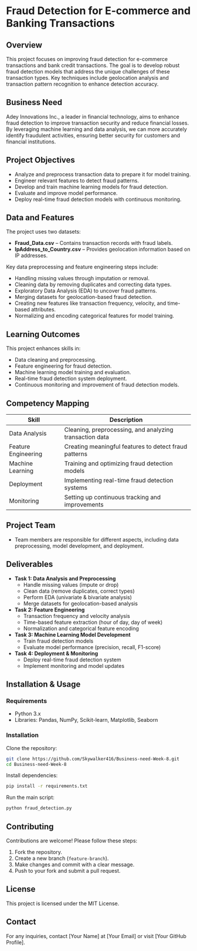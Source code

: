 # Fraud Detection for E-commerce and Banking Transactions

## Overview
This project focuses on improving fraud detection for e-commerce transactions and bank credit transactions. The goal is to develop robust fraud detection models that address the unique challenges of these transaction types. Key techniques include geolocation analysis and transaction pattern recognition to enhance detection accuracy.

## Business Need
Adey Innovations Inc., a leader in financial technology, aims to enhance fraud detection to improve transaction security and reduce financial losses. By leveraging machine learning and data analysis, we can more accurately identify fraudulent activities, ensuring better security for customers and financial institutions.

## Project Objectives
- Analyze and preprocess transaction data to prepare it for model training.
- Engineer relevant features to detect fraud patterns.
- Develop and train machine learning models for fraud detection.
- Evaluate and improve model performance.
- Deploy real-time fraud detection models with continuous monitoring.

## Data and Features
The project uses two datasets:
- **Fraud_Data.csv** – Contains transaction records with fraud labels.
- **IpAddress_to_Country.csv** – Provides geolocation information based on IP addresses.

Key data preprocessing and feature engineering steps include:
- Handling missing values through imputation or removal.
- Cleaning data by removing duplicates and correcting data types.
- Exploratory Data Analysis (EDA) to uncover fraud patterns.
- Merging datasets for geolocation-based fraud detection.
- Creating new features like transaction frequency, velocity, and time-based attributes.
- Normalizing and encoding categorical features for model training.

## Learning Outcomes
This project enhances skills in:
- Data cleaning and preprocessing.
- Feature engineering for fraud detection.
- Machine learning model training and evaluation.
- Real-time fraud detection system deployment.
- Continuous monitoring and improvement of fraud detection models.

## Competency Mapping
| Skill                | Description |
|----------------------|--------------------------------|
| Data Analysis       | Cleaning, preprocessing, and analyzing transaction data |
| Feature Engineering | Creating meaningful features to detect fraud patterns |
| Machine Learning   | Training and optimizing fraud detection models |
| Deployment         | Implementing real-time fraud detection systems |
| Monitoring         | Setting up continuous tracking and improvements |

## Project Team
- Team members are responsible for different aspects, including data preprocessing, model development, and deployment.


## Deliverables
- **Task 1: Data Analysis and Preprocessing**
  - Handle missing values (impute or drop)
  - Clean data (remove duplicates, correct types)
  - Perform EDA (univariate & bivariate analysis)
  - Merge datasets for geolocation-based analysis
- **Task 2: Feature Engineering**
  - Transaction frequency and velocity analysis
  - Time-based feature extraction (hour of day, day of week)
  - Normalization and categorical feature encoding
- **Task 3: Machine Learning Model Development**
  - Train fraud detection models
  - Evaluate model performance (precision, recall, F1-score)
- **Task 4: Deployment & Monitoring**
  - Deploy real-time fraud detection system
  - Implement monitoring and model updates

## Installation & Usage
### Requirements
- Python 3.x
- Libraries: Pandas, NumPy, Scikit-learn, Matplotlib, Seaborn

### Installation
Clone the repository:
```bash
git clone https://github.com/Skywalker416/Business-need-Week-8.git
cd Business-need-Week-8
```
Install dependencies:
```bash
pip install -r requirements.txt
```
Run the main script:
```bash
python fraud_detection.py
```

## Contributing
Contributions are welcome! Please follow these steps:
1. Fork the repository.
2. Create a new branch (`feature-branch`).
3. Make changes and commit with a clear message.
4. Push to your fork and submit a pull request.

## License
This project is licensed under the MIT License.

## Contact
For any inquiries, contact [Your Name] at [Your Email] or visit [Your GitHub Profile].
